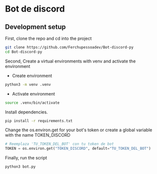 # Bot de discord

## Development setup

First, clone the repo and cd into the project

```bash
git clone https://github.com/Ferchupessoadev/Bot-discord-py
cd Bot-discord-py
```

Second, Create a virtual environments with venv and activate the environment

- Create environment

```bash
python3 -m venv .venv
```

- Activate environment

```bash
source .venv/bin/activate

```

Install dependencies.

```bash
pip install -r requirements.txt
```

Change the os.environ.get for your bot's token or create a global variable with the name TOKEN_DISCORD

```python
# Reemplaza 'TU_TOKEN_DEL_BOT' con tu token de bot
TOKEN = os.environ.get("TOKEN_DISCORD", default="TU_TOKEN_DEL_BOT")
```

Finally, run the script

```bash
python3 bot.py
```
